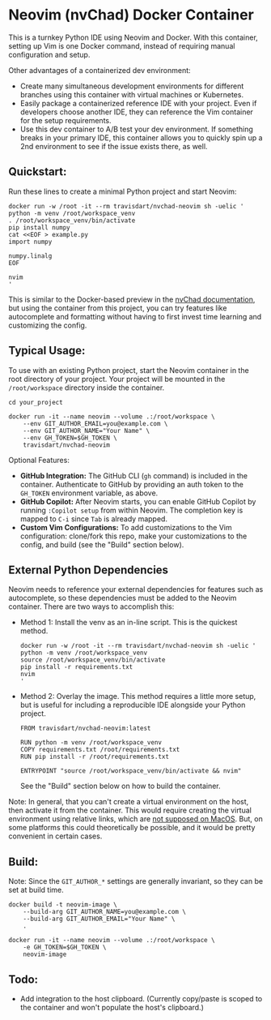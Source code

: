 # Neovim (nvChad) Docker Container

This is a turnkey Python IDE using Neovim and Docker. With this container, setting up Vim is one Docker command, instead of requiring manual configuration and setup.

Other advantages of a containerized dev environment:

* Create many simultaneous development environments for different branches using this container with virtual machines or Kubernetes.
* Easily package a containerized reference IDE with your project. Even if developers choose another IDE, they can reference the Vim container for the setup requirements.
* Use this dev container to A/B test your dev environment. If something breaks in your primary IDE, this container allows you to quickly spin up a 2nd environment to see if the issue exists there, as well.



## Quickstart:

Run these lines to create a minimal Python project and start Neovim:

```
docker run -w /root -it --rm travisdart/nvchad-neovim sh -uelic '
python -m venv /root/workspace_venv
. /root/workspace_venv/bin/activate
pip install numpy
cat <<EOF > example.py
import numpy

numpy.linalg
EOF

nvim
'
```

This is similar to the Docker-based preview in the [nvChad documentation](https://nvchad.com/docs/quickstart/install#install), but using the container from this project, you can try features like autocomplete and formatting without having to first invest time learning and customizing the config. 



## Typical Usage:

To use with an existing Python project, start the Neovim container in the root directory of your project. Your project will be mounted in the `/root/workspace` directory inside the container.

```
cd your_project

docker run -it --name neovim --volume .:/root/workspace \
    --env GIT_AUTHOR_EMAIL=you@example.com \
    --env GIT_AUTHOR_NAME="Your Name" \
    --env GH_TOKEN=$GH_TOKEN \
    travisdart/nvchad-neovim
```

Optional Features:

* **GitHub Integration:** The GitHub CLI (`gh` command) is included in the container. Authenticate to GitHub by providing an auth token to the `GH_TOKEN` environment variable, as above.
* **GitHub Copilot:** After Neovim starts, you can enable GitHub Copilot by running `:Copilot setup` from within Neovim. The completion key is mapped to `C-i` since `Tab` is already mapped.
* **Custom Vim Configurations:** To add customizations to the Vim configuration: clone/fork this repo, make your customizations to the config, and build (see the "Build" section below).



## External Python Dependencies

Neovim needs to reference your external dependencies for features such as autocomplete, so these dependencies must be added to the Neovim container. There are two ways to accomplish this:

* Method 1: Install the venv as an in-line script. This is the quickest method.

  ```
  docker run -w /root -it --rm travisdart/nvchad-neovim sh -uelic '
  python -m venv /root/workspace_venv
  source /root/workspace_venv/bin/activate
  pip install -r requirements.txt
  nvim
  '
  ```

* Method 2: Overlay the image. This method requires a little more setup, but is useful for including a reproducible IDE alongside your Python project.

  ```
  FROM travisdart/nvchad-neovim:latest
  
  RUN python -m venv /root/workspace_venv
  COPY requirements.txt /root/requirements.txt
  RUN pip install -r /root/requirements.txt
  
  ENTRYPOINT "source /root/workspace_venv/bin/activate && nvim"
  ```

  See the "Build" section below on how to build the container.

Note: In general, that you can't create a virtual environment on the host, then activate it from the container. This would require creating the virtual environment using relative links, which are [not supposed on MacOS](https://github.com/pyenv/pyenv-virtualenv/pull/433). But, on some platforms this could theoretically be possible, and it would be pretty convenient in certain cases.



## Build:

Note: Since the `GIT_AUTHOR_*` settings are generally invariant, so they can be set at build time.

```
docker build -t neovim-image \
    --build-arg GIT_AUTHOR_NAME=you@example.com \
    --build-arg GIT_AUTHOR_EMAIL="Your Name" \
    .

docker run -it --name neovim --volume .:/root/workspace \
    -e GH_TOKEN=$GH_TOKEN \
    neovim-image
```



## Todo:

* Add integration to the host clipboard. (Currently copy/paste is scoped to the container and won't populate the host's clipboard.)